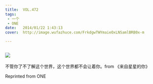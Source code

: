 ```yaml
---
title:	VOL.472
tags:
 - 一个
 - ONE
date:	2014/01/22 1:43:13
cover:	http://image.wufazhuce.com/FrkdgwTWYmaieOxLNSamlBRB0x-m

---
```

![](http://image.wufazhuce.com/FrkdgwTWYmaieOxLNSamlBRB0x-m)
---

不管你了不了解这个世界，这个世界都不会让着你。from 《来自星星的你》
 
Reprinted from ONE
